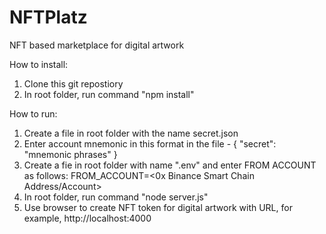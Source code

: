 # NFTPlatz
NFT based marketplace for digital artwork

How to install:
1. Clone this git repostiory 
2. In root folder, run command "npm install"

How to run:
1. Create a file in root folder with the name secret.json
2. Enter account mnemonic in this format in the file -
{
    "secret": "mnemonic phrases"
}
3. Create a fie in root folder with name ".env" and enter FROM ACCOUNT as follows:
FROM_ACCOUNT=<0x Binance Smart Chain Address/Account>
4. In root folder, run command "node server.js"
5. Use browser to create NFT token for digital artwork with URL, for example, http://localhost:4000